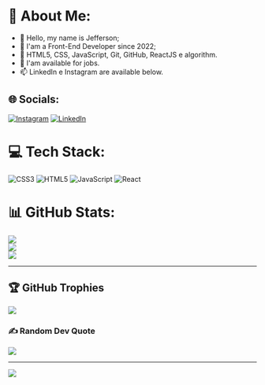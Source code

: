 # 💫 About Me:
- 👋 Hello, my name is Jefferson;
- 👀 I'am a Front-End Developer since 2022;
- 🌱 HTML5, CSS, JavaScript, Git, GitHub, ReactJS e algorithm.
- 💞️ I'am available for jobs. 
- 📫 LinkedIn e Instagram are available below. <br>


## 🌐 Socials:
 [![Instagram](https://img.shields.io/badge/Instagram-%23E4405F.svg?logo=Instagram&logoColor=white)](https://instagram.com/_jeeffsantoos/) [![LinkedIn](https://img.shields.io/badge/LinkedIn-%230077B5.svg?logo=linkedin&logoColor=white)](https://linkedin.com/in/jeeffsantoos/) 

# 💻 Tech Stack:
![CSS3](https://img.shields.io/badge/css3-%231572B6.svg?style=for-the-badge&logo=css3&logoColor=white) ![HTML5](https://img.shields.io/badge/html5-%23E34F26.svg?style=for-the-badge&logo=html5&logoColor=white) ![JavaScript](https://img.shields.io/badge/javascript-%23323330.svg?style=for-the-badge&logo=javascript&logoColor=%23F7DF1E) ![React](https://img.shields.io/badge/react-%2320232a.svg?style=for-the-badge&logo=react&logoColor=%2361DAFB)

# 📊 GitHub Stats:
![](https://github-readme-stats.vercel.app/api?username=Jeeffsantoos&theme=dark&hide_border=false&include_all_commits=false&count_private=false)<br/>
![](https://github-readme-streak-stats.herokuapp.com/?user=Jeeffsantoos&theme=dark&hide_border=false)<br/>
![](https://github-readme-stats.vercel.app/api/top-langs/?username=Jeeffsantoos&theme=dark&hide_border=false&include_all_commits=false&count_private=false&layout=compact)

---

## 🏆 GitHub Trophies
![](https://github-profile-trophy.vercel.app/?username=Jeeffsantoos&theme=radical&no-frame=false&no-bg=false&margin-w=4)

### ✍️ Random Dev Quote
![](https://quotes-github-readme.vercel.app/api?type=horizontal&theme=dark)

---
[![](https://visitcount.itsvg.in/api?id=Jeeffsantoos&icon=0&color=0)](https://visitcount.itsvg.in)



